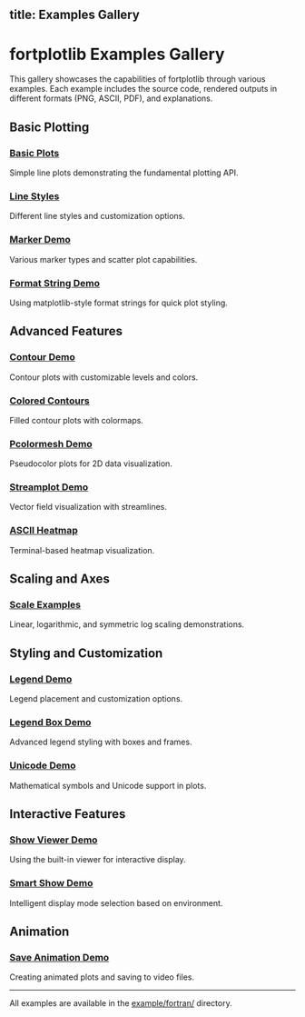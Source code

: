 title: Examples Gallery
---

# fortplotlib Examples Gallery

This gallery showcases the capabilities of fortplotlib through various examples. Each example includes the source code, rendered outputs in different formats (PNG, ASCII, PDF), and explanations.

## Basic Plotting

### [Basic Plots](./basic_plots.html)
Simple line plots demonstrating the fundamental plotting API.

### [Line Styles](./line_styles.html)
Different line styles and customization options.

### [Marker Demo](./marker_demo.html)
Various marker types and scatter plot capabilities.

### [Format String Demo](./format_string_demo.html)
Using matplotlib-style format strings for quick plot styling.

## Advanced Features

### [Contour Demo](./contour_demo.html)
Contour plots with customizable levels and colors.

### [Colored Contours](./colored_contours.html)
Filled contour plots with colormaps.

### [Pcolormesh Demo](./pcolormesh_demo.html)
Pseudocolor plots for 2D data visualization.

### [Streamplot Demo](./streamplot_demo.html)
Vector field visualization with streamlines.

### [ASCII Heatmap](./ascii_heatmap.html)
Terminal-based heatmap visualization.

## Scaling and Axes

### [Scale Examples](./scale_examples.html)
Linear, logarithmic, and symmetric log scaling demonstrations.

## Styling and Customization

### [Legend Demo](./legend_demo.html)
Legend placement and customization options.

### [Legend Box Demo](./legend_box_demo.html)
Advanced legend styling with boxes and frames.

### [Unicode Demo](./unicode_demo.html)
Mathematical symbols and Unicode support in plots.

## Interactive Features

### [Show Viewer Demo](./show_viewer_demo.html)
Using the built-in viewer for interactive display.

### [Smart Show Demo](./smart_show_demo.html)
Intelligent display mode selection based on environment.

## Animation

### [Save Animation Demo](./save_animation.html)
Creating animated plots and saving to video files.


---

All examples are available in the [example/fortran/](https://github.com/krystophny/fortplotlib/tree/main/example/fortran) directory.